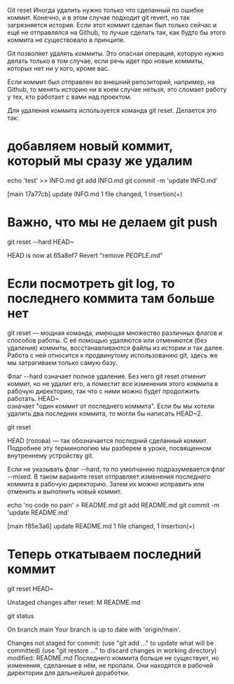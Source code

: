 Git reset
Иногда удалить нужно только что сделанный по ошибке коммит. Конечно, и в этом случае подходит git revert, но так загрязняется история. Если этот коммит сделан был только сейчас и ещё не отправлялся на Github, то лучше сделать так, как будто бы этого коммита не существовало в принципе.

Git позволяет удалять коммиты. Это опасная операция, которую нужно делать только в том случае, если речь идет про новые коммиты, которых нет ни у кого, кроме вас.

Если коммит был отправлен во внешний репозиторий, например, на Github, то менять историю ни в коем случае нельзя, это сломает работу у тех, кто работает с вами над проектом.

Для удаления коммита используется команда git reset. Делается это так:

# добавляем новый коммит, который мы сразу же удалим
echo 'test' >> INFO.md
git add INFO.md
git commit -m 'update INFO.md'

[main 17a77cb] update INFO.md
 1 file changed, 1 insertion(+)
 # Важно, что мы не делаем git push

git reset --hard HEAD~

HEAD is now at 65a8ef7 Revert "remove PEOPLE.md"

# Если посмотреть git log, то последнего коммита там больше нет
git reset — мощная команда, имеющая множество различных флагов и способов работы. С её помощью удаляются или отменяются (без удаления) коммиты, восстанавливаются файлы из истории и так далее. Работа с ней относится к продвинутому использованию git, здесь же мы затрагиваем только самую базу.

Флаг --hard означает полное удаление. Без него git reset отменит коммит, но не удалит его, а поместит все изменения этого коммита в рабочую директорию, так что с ними можно будет продолжить работать. HEAD~  
означает "один коммит от последнего коммита". Если бы мы хотели удалить два последних коммита, то могли бы написать HEAD~2.

git reset

HEAD (голова) — так обозначается последний сделанный коммит. Подробнее эту терминологию мы разберем в уроке, посвященном внутреннему устройству git.

Если не указывать флаг --hard, то по умолчанию подразумевается флаг --mixed. В таком варианте reset отправляет изменения последнего коммита в рабочую директорию. Затем их можно исправить или отменить и выполнить новый коммит.

echo 'no code no pain' > README.md
git add README.md
git commit -m 'update README.md'

[main f85e3a6] update README.md
 1 file changed, 1 insertion(+)

# Теперь откатываем последний коммит
git reset HEAD~

Unstaged changes after reset:
M   README.md

git status

On branch main
Your branch is up to date with 'origin/main'.

Changes not staged for commit:
  (use "git add <file>..." to update what will be committed)
  (use "git restore <file>..." to discard changes in working directory)
    modified:   README.md
Последнего коммита больше не существует, но изменения, сделанные в нём, не пропали. Они находятся в рабочей директории для дальнейшей доработки.